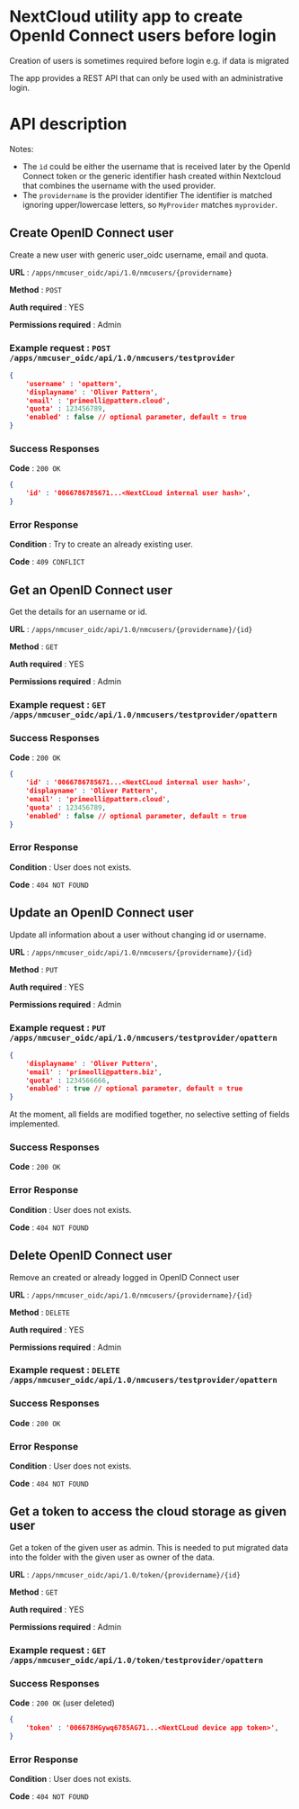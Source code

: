 # NextCloud utility app to create OpenId Connect users before login
Creation of users is sometimes required before login e.g. if data is migrated

The app provides a REST API that can only be used with an administrative login.

# API description 
Notes: 
- The `ìd` could be either the username that is received later by the OpenId Connect token or
  the generic identifier hash created within Nextcloud that combines the username with the used provider.
- The `providername` is the provider identifier
  The identifier is matched ignoring upper/lowercase letters, so `MyProvider` matches `myprovider`. 



## Create OpenID Connect user

Create a new user with generic user_oidc username, email and quota.

**URL** : `/apps/nmcuser_oidc/api/1.0/nmcusers/{providername}`

**Method** : `POST`

**Auth required** : YES

**Permissions required** : Admin

### Example request : `POST /apps/nmcuser_oidc/api/1.0/nmcusers/testprovider`

```json
{
    'username' : 'opattern',
    'displayname' : 'Oliver Pattern',
    'email' : 'primeolli@pattern.cloud', 
    'quota' : 123456789,
    'enabled' : false // optional parameter, default = true
}
```

### Success Responses
**Code** : `200 OK`

```json
{
    'id' : '0066786785671...<NextCLoud internal user hash>',
}
```


### Error Response

**Condition** : Try to create an already existing user.

**Code** : `409 CONFLICT`

## Get an OpenID Connect user

Get the details for an username or id.

**URL** : `/apps/nmcuser_oidc/api/1.0/nmcusers/{providername}/{id}`

**Method** : `GET`

**Auth required** : YES

**Permissions required** : Admin

### Example request : `GET /apps/nmcuser_oidc/api/1.0/nmcusers/testprovider/opattern`

### Success Responses
**Code** : `200 OK`

```json
{
    'id' : '0066786785671...<NextCLoud internal user hash>',
    'displayname' : 'Oliver Pattern',
    'email' : 'primeolli@pattern.cloud', 
    'quota' : 123456789,
    'enabled' : false // optional parameter, default = true
}
```

### Error Response

**Condition** : User does not exists.

**Code** : `404 NOT FOUND`



## Update an OpenID Connect user

Update all information about a user without changing id or username.

**URL** : `/apps/nmcuser_oidc/api/1.0/nmcusers/{providername}/{id}`

**Method** : `PUT`

**Auth required** : YES

**Permissions required** : Admin

### Example request : `PUT /apps/nmcuser_oidc/api/1.0/nmcusers/testprovider/opattern`
```json
{
    'displayname' : 'Oliver Puttern',
    'email' : 'primeolli@pattern.biz', 
    'quota' : 1234566666,
    'enabled' : true // optional parameter, default = true
}
```
At the moment, all fields are modified together, no selective setting of fields implemented.

### Success Responses
**Code** : `200 OK`

### Error Response

**Condition** : User does not exists.

**Code** : `404 NOT FOUND`



## Delete OpenID Connect user

Remove an created or already logged in OpenID Connect user

**URL** : `/apps/nmcuser_oidc/api/1.0/nmcusers/{providername}/{id}`

**Method** : `DELETE`

**Auth required** : YES

**Permissions required** : Admin

### Example request : `DELETE /apps/nmcuser_oidc/api/1.0/nmcusers/testprovider/opattern`

### Success Responses
**Code** : `200 OK`

### Error Response

**Condition** : User does not exists.

**Code** : `404 NOT FOUND`



## Get a token to access the cloud storage as given user

Get a token of the given user as admin. This is needed to put migrated data into the folder
with the given user as owner of the data.

**URL** : `/apps/nmcuser_oidc/api/1.0/token/{providername}/{id}`

**Method** : `GET`

**Auth required** : YES

**Permissions required** : Admin

### Example request : `GET /apps/nmcuser_oidc/api/1.0/token/testprovider/opattern`

### Success Responses
**Code** : `200 OK` (user deleted)

```json
{
    'token' : '006678HGywq6785AG71...<NextCLoud device app token>',
}
```

### Error Response

**Condition** : User does not exists.

**Code** : `404 NOT FOUND`